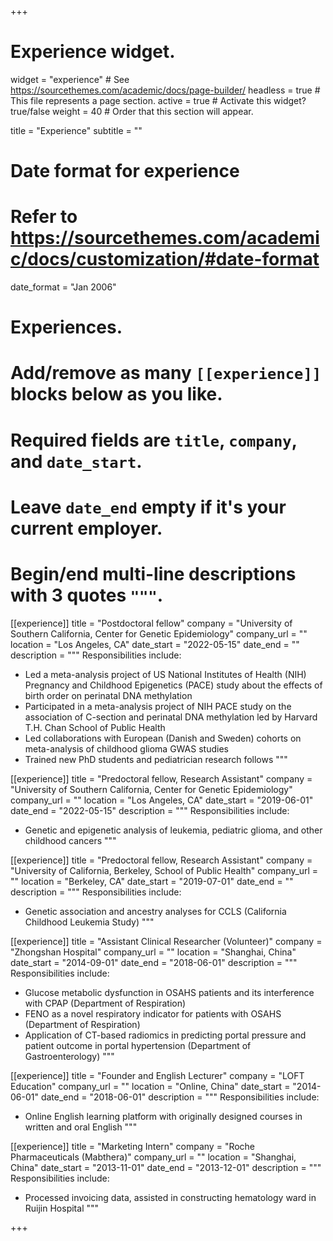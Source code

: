 +++
# Experience widget.
widget = "experience"  # See https://sourcethemes.com/academic/docs/page-builder/
headless = true  # This file represents a page section.
active = true  # Activate this widget? true/false
weight = 40  # Order that this section will appear.

title = "Experience"
subtitle = ""

# Date format for experience
#   Refer to https://sourcethemes.com/academic/docs/customization/#date-format
date_format = "Jan 2006"

# Experiences.
#   Add/remove as many `[[experience]]` blocks below as you like.
#   Required fields are `title`, `company`, and `date_start`.
#   Leave `date_end` empty if it's your current employer.
#   Begin/end multi-line descriptions with 3 quotes `"""`.

[[experience]]
  title = "Postdoctoral fellow"
  company = "University of Southern California, Center for Genetic Epidemiology"
  company_url = ""
  location = "Los Angeles, CA"
  date_start = "2022-05-15"
  date_end = ""
  description = """
  Responsibilities include:
  
  * Led a meta-analysis project of US National Institutes of Health (NIH) Pregnancy and Childhood Epigenetics (PACE) study about the effects of birth order on perinatal DNA methylation
  * Participated in a meta-analysis project of NIH PACE study on the association of C-section and perinatal DNA methylation led by Harvard T.H. Chan School of Public Health
  * Led collaborations with European (Danish and Sweden) cohorts on meta-analysis of childhood glioma GWAS studies
  * Trained new PhD students and pediatrician research follows
  """

[[experience]]
  title = "Predoctoral fellow, Research Assistant"
  company = "University of Southern California, Center for Genetic Epidemiology"
  company_url = ""
  location = "Los Angeles, CA"
  date_start = "2019-06-01"
  date_end = "2022-05-15"
  description = """
  Responsibilities include:
  
  * Genetic and epigenetic analysis of leukemia, pediatric glioma, and other childhood cancers
  """

[[experience]]
  title = "Predoctoral fellow, Research Assistant"
  company = "University of California, Berkeley, School of Public Health"
  company_url = ""
  location = "Berkeley, CA"
  date_start = "2019-07-01"
  date_end = ""
  description = """
  Responsibilities include:
  
  * Genetic association and ancestry analyses for CCLS (California Childhood Leukemia Study)
  """

[[experience]]
  title = "Assistant Clinical Researcher (Volunteer)"
  company = "Zhongshan Hospital"
  company_url = ""
  location = "Shanghai, China"
  date_start = "2014-09-01"
  date_end = "2018-06-01"
  description = """
  Responsibilities include:
  
  * Glucose metabolic dysfunction in OSAHS patients and its interference with CPAP (Department of Respiration)
  * FENO as a novel respiratory indicator for patients with OSAHS (Department of Respiration)
  * Application of CT-based radiomics in predicting portal pressure and patient outcome in portal hypertension (Department of Gastroenterology)
  """

[[experience]]
  title = "Founder and English Lecturer"
  company = "LOFT Education"
  company_url = ""
  location = "Online, China"
  date_start = "2014-06-01"
  date_end = "2018-06-01"
  description = """
  Responsibilities include:
  
  * Online English learning platform with originally designed courses in written and oral English
  """
  
 [[experience]]
  title = "Marketing Intern"
  company = "Roche Pharmaceuticals (Mabthera)"
  company_url = ""
  location = "Shanghai, China"
  date_start = "2013-11-01"
  date_end = "2013-12-01"
  description = """
  Responsibilities include:
  
  * Processed invoicing data, assisted in constructing hematology ward in Ruijin Hospital
  """

+++
